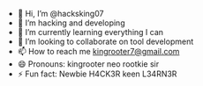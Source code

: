 - 👋 Hi, I’m @hacksking07
- 👀 I’m hacking and developing
- 🌱 I’m currently learning everything I can
- 💞️ I’m looking to collaborate on tool development
- 📫 How to reach me kingrooter7@gmail.com
- 😄 Pronouns: kingrooter neo rootkie sir
- ⚡ Fun fact: Newbie H4CK3R keen L34RN3R

<!---
hacksking07/hacksking07 is a ✨ special ✨ repository because its `README.md` (this file) appears on your GitHub profile.
You can click the Preview link to take a look at your changes.
--->
